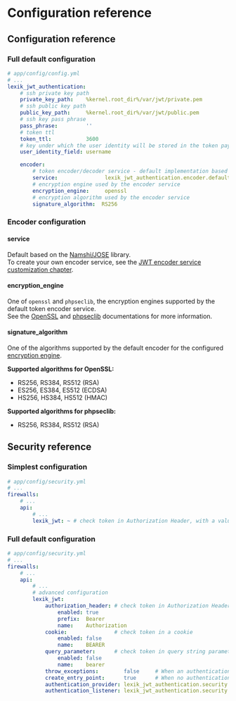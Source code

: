Configuration reference
=======================

Configuration reference
------------------------

### Full default configuration

``` yaml
# app/config/config.yml
# ...
lexik_jwt_authentication:
    # ssh private key path
    private_key_path:    %kernel.root_dir%/var/jwt/private.pem     
    # ssh public key path
    public_key_path:     %kernel.root_dir%/var/jwt/public.pem
    # ssh key pass phrase
    pass_phrase:         ''
    # token ttl
    token_ttl:           3600
    # key under which the user identity will be stored in the token payload
    user_identity_field: username

    encoder:
        # token encoder/decoder service - default implementation based on the namshi/jose library
        service:               lexik_jwt_authentication.encoder.default
        # encryption engine used by the encoder service
        encryption_engine:     openssl
        # encryption algorithm used by the encoder service
        signature_algorithm:  RS256                                  
```

### Encoder configuration

#### service

Default based on the [Namshi/JOSE](https://github.com/namshi/jose) library.  
To create your own encoder service, see the [JWT encoder service customization chapter](5-encoder-service.md).

#### encryption_engine

One of `openssl` and `phpseclib`, the encryption engines supported by the default token encoder service.  
See the [OpenSSL](https://github.com/openssl/openssl) and [phpseclib](https://github.com/phpseclib/phpseclib) documentations for more information.

#### signature_algorithm

One of the algorithms supported by the default encoder for the configured [encryption engine](#encryption_engine).

__Supported algorithms for OpenSSL:__
- RS256, RS384, RS512 (RSA)
- ES256, ES384, ES512 (ECDSA)
- HS256, HS384, HS512 (HMAC)

__Supported algorithms for phpseclib:__
- RS256, RS384, RS512 (RSA)

Security reference
-------------------

### Simplest configuration

``` yaml
# app/config/security.yml
# ...
firewalls:
    # ...
    api:
        # ...
        lexik_jwt: ~ # check token in Authorization Header, with a value prefix of 'Bearer'
```

### Full default configuration

``` yaml
# app/config/security.yml
# ...
firewalls:
    # ...
    api:
        # ...
        # advanced configuration
        lexik_jwt:
            authorization_header: # check token in Authorization Header
                enabled: true
                prefix:  Bearer
                name:    Authorization
            cookie:               # check token in a cookie
                enabled: false
                name:    BEARER
            query_parameter:      # check token in query string parameter
                enabled: false
                name:    bearer
            throw_exceptions:        false     # When an authentication failure occurs, return a 401 response immediately
            create_entry_point:      true      # When no authentication details are provided, create a default entry point that returns a 401 response
            authentication_provider: lexik_jwt_authentication.security.authentication.provider
            authentication_listener: lexik_jwt_authentication.security.authentication.listener
```
